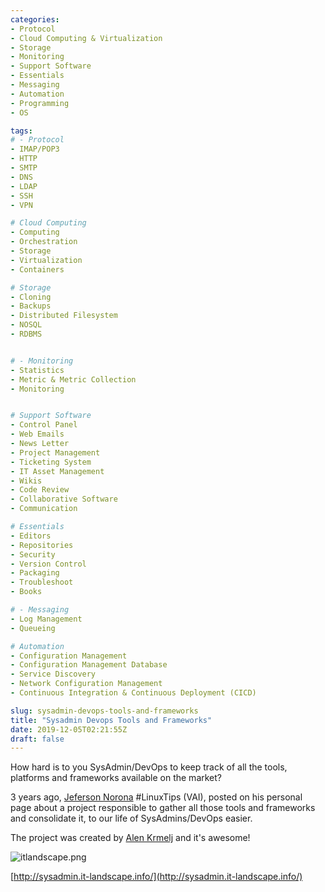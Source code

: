 ```yaml
---
categories:
- Protocol
- Cloud Computing & Virtualization
- Storage
- Monitoring
- Support Software
- Essentials
- Messaging 
- Automation
- Programming
- OS

tags:
# - Protocol
- IMAP/POP3
- HTTP
- SMTP
- DNS
- LDAP
- SSH
- VPN

# Cloud Computing 
- Computing
- Orchestration
- Storage
- Virtualization
- Containers

# Storage
- Cloning
- Backups
- Distributed Filesystem
- NOSQL
- RDBMS


# - Monitoring
- Statistics
- Metric & Metric Collection
- Monitoring 


# Support Software
- Control Panel
- Web Emails
- News Letter
- Project Management
- Ticketing System
- IT Asset Management
- Wikis
- Code Review
- Collaborative Software
- Communication

# Essentials
- Editors
- Repositories
- Security
- Version Control
- Packaging
- Troubleshoot
- Books

# - Messaging 
- Log Management
- Queueing

# Automation
- Configuration Management
- Configuration Management Database
- Service Discovery
- Network Configuration Management
- Continuous Integration & Continuous Deployment (CICD)

slug: sysadmin-devops-tools-and-frameworks
title: "Sysadmin Devops Tools and Frameworks"
date: 2019-12-05T02:21:55Z
draft: false
---
```


How hard is to you SysAdmin/DevOps to keep track of all the tools, platforms and frameworks available on the market?

3 years ago, [Jeferson Norona](https://twitter.com/badtux_) #LinuxTips (VAI), posted on his personal page about a project responsible to gather all those tools and frameworks and consolidate it, to our life of SysAdmins/DevOps easier.

The project was created by [Alen Krmelj](blackbird.si) and it's awesome!

![itlandscape.png](/2019/12/itlandscape.png)

[http://sysadmin.it-landscape.info/](http://sysadmin.it-landscape.info/)


